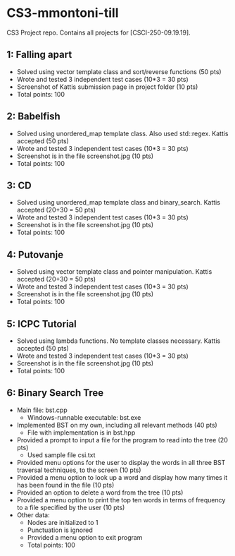 # CS3-mmontoni-till

CS3 Project repo. Contains all projects for [CSCI-250-09.19.19].

## 1: Falling apart
- Solved using vector template class and sort/reverse functions (50 pts)
- Wrote and tested 3 independent test cases (10*3 = 30 pts)
- Screenshot of Kattis submission page in project folder (10 pts)
- Total points: 100

## 2: Babelfish
- Solved using unordered_map template class. Also used std::regex. Kattis accepted (50 pts)
- Wrote and tested 3 independent test cases (10*3 = 30 pts)
- Screenshot is in the file screenshot.jpg (10 pts)
- Total points: 100

## 3: CD
- Solved using unordered_map template class and binary_search. Kattis accepted (20+30 = 50 pts)
- Wrote and tested 3 independent test cases (10*3 = 30 pts)
- Screenshot is in the file screenshot.jpg (10 pts)
- Total points: 100

## 4: Putovanje
- Solved using vector template class and pointer manipulation. Kattis accepted (20+30 = 50 pts)
- Wrote and tested 3 independent test cases (10*3 = 30 pts)
- Screenshot is in the file screenshot.jpg (10 pts)
- Total points: 100

## 5: ICPC Tutorial
- Solved using lambda functions. No template classes necessary. Kattis accepted (50 pts)
- Wrote and tested 3 independent test cases (10*3 = 30 pts)
- Screenshot is in the file screenshot.jpg (10 pts)
- Total points: 100

## 6: Binary Search Tree
- Main file: bst.cpp
    - Windows-runnable executable: bst.exe
- Implemented BST on my own, including all relevant methods (40 pts)
    - File with implementation is in bst.hpp
- Provided a prompt to input a file for the program to read into the tree (20 pts)
    - Used sample file csi.txt
- Provided menu options for the user to display the words in all three BST traversal techniques, to the screen (10 pts)
- Provided a menu option to look up a word and display how many times it has been found in the file (10 pts)
- Provided an option to delete a word from the tree (10 pts)
- Provided a menu option to print the top ten words in terms of frequency to a file specified by the user (10 pts)
- Other data:
    - Nodes are initialized to 1
    - Punctuation is ignored
    - Provided a menu option to exit program
    - Total points: 100